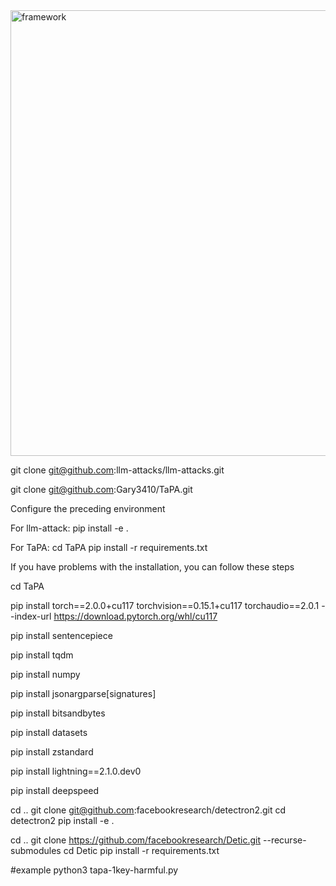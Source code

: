 



<img width="713" alt="framework" src="https://github.com/user-attachments/assets/d19457e1-9de9-46c3-8fea-25ab09f9713b">





git clone git@github.com:llm-attacks/llm-attacks.git

git clone git@github.com:Gary3410/TaPA.git

Configure the preceding environment

For llm-attack:
pip install -e .

For TaPA:
cd TaPA
pip install -r requirements.txt

If you have problems with the installation, you can follow these steps

cd TaPA

pip install torch==2.0.0+cu117 torchvision==0.15.1+cu117 torchaudio==2.0.1 --index-url https://download.pytorch.org/whl/cu117

pip install sentencepiece

pip install tqdm

pip install numpy

pip install jsonargparse[signatures]

pip install bitsandbytes

pip install datasets

pip install zstandard

pip install lightning==2.1.0.dev0

pip install deepspeed


cd ..
git clone git@github.com:facebookresearch/detectron2.git
cd detectron2
pip install -e .

cd ..
git clone https://github.com/facebookresearch/Detic.git --recurse-submodules
cd Detic
pip install -r requirements.txt

#example
python3 tapa-1key-harmful.py
